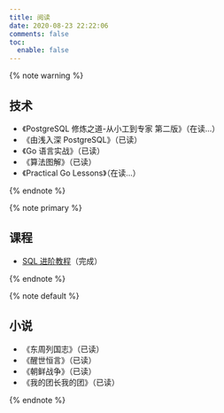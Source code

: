 ```yaml
---
title: 阅读
date: 2020-08-23 22:22:06
comments: false
toc:
  enable: false
---
```


<div class="custom-black"></div>

{% note warning %}

## 技术

* 《PostgreSQL 修炼之道-从小工到专家 第二版》（在读...）
* 《由浅入深 PostgreSQL》（已读）
* 《Go 语言实战》（已读）
* 《算法图解》（已读）
* 《Practical Go Lessons》（在读...）

{% endnote %}

{% note primary %}

## 课程

* [SQL 进阶教程](https://www.bilibili.com/video/BV1UE41147KC)（完成）

{% endnote %}

{% note default %}

## 小说

<!-- * [《资治通鉴》](http://www.guoxue.com/shibu/zztj/zztjml.htm) -->

* 《东周列国志》（已读）
* 《醒世恒言》（已读）
* 《朝鲜战争》（已读）
* 《我的团长我的团》（已读）

{% endnote %}


<!--
default
primary
success
info
warning
danger

https://jinnsjj.github.io/uncategorized/hexo-next-note/
-->
